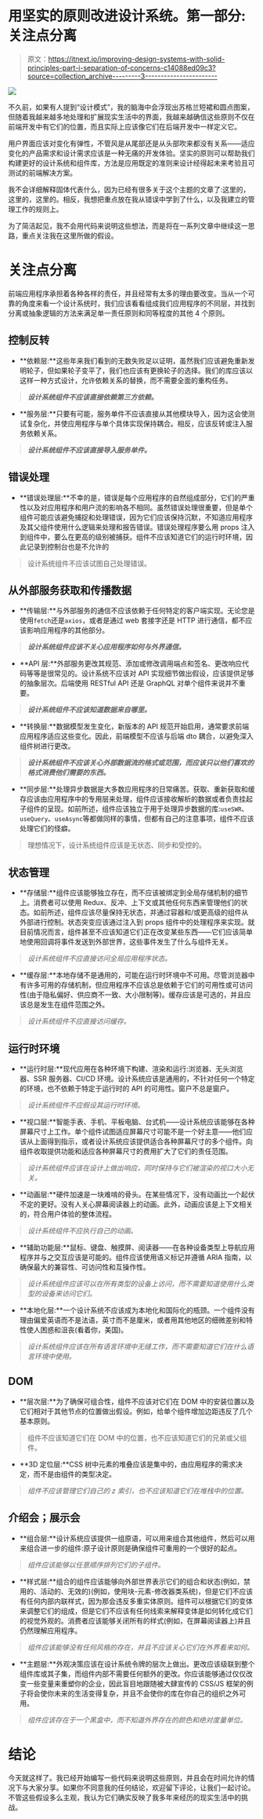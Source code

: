 # 用坚实的原则改进设计系统。第一部分:关注点分离

> 原文：<https://itnext.io/improving-design-systems-with-solid-principles-part-i-separation-of-concerns-c14088ed09c3?source=collection_archive---------3----------------------->

![](img/60609307c3dd40524e1af27aac20db6a.png)

不久前，如果有人提到“设计模式”，我的脑海中会浮现出苏格兰短裙和圆点图案，但随着我越来越多地处理和扩展现实生活中的界面，我越来越确信这些原则不仅在前端开发中有它们的位置，而且实际上应该像它们在后端开发中一样定义它。

用户界面应该对变化有弹性，不管风是从尾部还是从头部吹来都没有关系——适应变化的产品需求和设计需求应该是一种无痛的开发体验。坚实的原则可以帮助我们构建更好的设计系统和组件库，方法是应用既定的准则来设计经得起未来考验且可测试的前端解决方案。

我不会详细解释固体代表什么，因为已经有很多关于这个主题的文章了:这里的，这里的，这里的。相反，我想把重点放在我从错误中学到了什么，以及我建立的管理工作的规则上。

为了简洁起见，我不会用代码来说明这些想法，而是将在一系列文章中继续这一思路，重点关注我在这里所做的假设。

# 关注点分离

前端应用程序承担着各种各样的责任，并且经常有太多的理由要改变。当从一个可靠的角度来看一个设计系统时，我们应该看看组成我们应用程序的不同层，并找到分离或抽象逻辑的方法来满足单一责任原则和同等程度的其他 4 个原则。

## 控制反转

*   **依赖层:**这些年来我们看到的无数失败足以证明，虽然我们应该避免重新发明轮子，但如果轮子变平了，我们也应该有更换轮子的选择。我们的库应该以这样一种方式设计，允许依赖关系的替换，而不需要全面的重构任务。

> ***设计系统组件不应该直接依赖第三方依赖。***

*   **服务层:**只要有可能，服务单件不应该直接从其他模块导入，因为这会使测试复杂化，并使应用程序与单个具体实现保持耦合。相反，应该反转或注入服务依赖关系。

> ***设计系统组件不应该直接导入服务单件。***

## **错误处理**

*   **错误处理层:**不幸的是，错误是每个应用程序的自然组成部分，它们的严重性以及对应用程序和用户流的影响各不相同。虽然错误处理很重要，但是单个组件可能应该避免捕捉和处理错误，因为它们应该保持沉默，不知道应用程序及其父组件使用什么逻辑来处理和报告错误。错误处理程序要么用 props 注入到组件中，要么在更高的级别被捕获。组件不应该知道它们的运行时环境，因此记录到控制台也是不允许的

> 设计系统组件不应该试图自己处理错误。

## 从外部服务获取和传播数据

*   **传输层:**与外部服务的通信不应该依赖于任何特定的客户端实现。无论您是使用`fetch`还是`axios`，或者是通过 web 套接字还是 HTTP 进行通信，都不应该影响应用程序的其他部分。

> ***设计系统组件应该不关心应用程序如何与外界通信。***

*   **API 层:**外部服务更改其规范、添加或修改调用端点和签名、更改响应代码等等是很常见的。设计系统不应该对 API 实现细节做出假设，应该提供足够的抽象层次。后端使用 RESTful API 还是 GraphQL 对单个组件来说并不重要。

> ***设计系统组件不应该知道数据来自哪里。***

*   **转换层:**数据模型发生变化，新版本的 API 规范开始启用，通常要求前端应用程序适应这些变化。因此，前端模型不应该与后端 dto 耦合，以避免深入组件树进行更改。

> ***设计系统组件不应该关心外部数据流的格式或范围，而应该只以他们喜欢的格式消费他们需要的东西。***

*   **同步层:**处理异步数据是大多数应用程序的日常痛苦。获取、重新获取和缓存应该由应用程序中的专用层来处理，组件应该接收解析的数据或者负责挂起子组件的呈现。如前所述，组件应该独立于用于处理异步数据的库:`useSWR`、`useQuery`、`useAsync`等都做同样的事情，但都有自己的注意事项，组件不应该处理它们的怪癖。

> 理想情况下，设计系统组件应该是无状态、同步和受控的。

## 状态管理

*   **存储层:**组件应该能够独立存在，而不应该被绑定到全局存储机制的细节上。消费者可以使用 Redux、反冲、上下文或其他任何东西来管理他们的状态。如前所述，组件应该尽量保持无状态，并通过容器和/或更高级的组件从外部进行控制。状态突变应该通过注入到 props 组件中的处理程序来实现。就目前情况而言，组件甚至不应该知道它们正在改变某些东西——它们应该简单地使用回调将事件发送到外部世界，这些事件发生了什么与组件无关。

> *设计系统组件不应直接访问全局应用程序状态。*

*   **缓存层:**本地存储不是通用的，可能在运行时环境中不可用。尽管浏览器中有许多可用的存储机制，但应用程序不应该总是依赖于它们的可用性或可访问性(由于隐私偏好、供应商不一致、大小限制等)。缓存应该是可选的，并且应该总是发生在组件范围之外。

> *设计系统组件不应直接访问缓存。*

## 运行时环境

*   **运行时层:**现代应用在各种环境下构建、渲染和运行:浏览器、无头浏览器、SSR 服务器、CI/CD 环境。设计系统应该是通用的，不针对任何一个特定的环境，也不依赖于特定于运行时的 API 的可用性。窗户不总是窗户。

> *设计系统组件不应假设其运行时环境。*

*   **视口层:**智能手表、手机、平板电脑、台式机——设计系统应该能够在各种屏幕尺寸上工作。单个组件试图适应屏幕尺寸可能不是一个好主意——他们应该从上面得到指示，或者设计系统应该提供适合各种屏幕尺寸的多个组件。向组件收取提供功能和适应各种屏幕尺寸的费用扩大了它们的责任范围。

> *设计系统组件应该在设计上做出响应，同时保持与它们被渲染的视口大小无关。*

*   **动画层:**硬件加速是一块难啃的骨头。在某些情况下，没有动画比一个起伏不定的更好。没有人关心屏幕阅读器上的动画。此外，动画应该是上下文相关的，符合用户体验的整体流程。

> *设计系统组件不应执行自己的动画。*

*   **辅助功能层:**鼠标、键盘、触摸屏、阅读器——在各种设备类型上导航应用程序并与之交互应该是可能的。组件应该使用语义标记并遵循 ARIA 指南，以确保最大的兼容性、可访问性和互操作性。

> *设计系统组件应该可以在所有类型的设备上访问，而不需要知道使用什么类型的设备来访问它们。*

*   **本地化层:**一个设计系统不应该成为本地化和国际化的瓶颈。一个组件没有理由偏爱英语而不是法语，英寸而不是厘米，或者用其他地区的细微差别和特性使人困惑和沮丧(看着你，美国)。

> *设计系统组件应该在所有语言环境中无缝工作，而不需要知道它们在什么语言环境中使用。*

## **DOM**

*   **层次层:**为了确保可组合性，组件不应该对它们在 DOM 中的安装位置以及它们相对于其他节点的位置做出假设。例如，给单个组件增加边距违反了几个基本原则。

> 组件不应该知道它们在 DOM 中的位置，也不应该知道它们的兄弟或父组件。

*   **3D 定位层:**CSS 树中元素的堆叠应该是集中的，由应用程序的需求决定，而不是由组件的类型决定。

> *组件不应该管理它们自己的 z 索引，也不应该知道它们在堆栈中的位置。*

## 介绍会；展示会

*   **组合层:**设计系统应该提供一组原语，可以用来组合其他组件，然后可以用来组合进一步的组件:原子设计原则是确保组件可重用的一个很好的起点。

> *组件应该能够以任意顺序排列它们的子组件。*

*   **样式层:**组合的组件应该能够向外部世界表示它们的组合和状态(例如，禁用的、活动的、无效的)(例如，使用块-元素-修改器类系统)，但是它们不应该有任何内部内联样式，因为那会违反多重实体原则。组件可以根据它们的变体来调整它们的组成，但是它们不应该有任何线索来解释变体是如何转化成它们的视觉外观的。消费者应该能够关闭所有的样式(例如，在屏幕阅读器上)并且仍然理解应用程序。

> *组件应该能够没有任何风格的存在，并且不应该关心它们在外界看来如何。*

*   **主题层:**外观决策应该在设计系统令牌的层次上做出。更改应该级联到整个组件库或其子集，而组件内部不需要任何额外的更改。你应该能够通过仅仅改变一些变量来重塑你的企业，因此盲目地跟随被大肆宣传的 CSS/JS 框架的例子将会使你未来的生活变得复杂，并且不会使你的库在你自己的组织之外可用。

> *组件应该存在于一个黑盒中，而不知道外界存在的颜色和绝对度量单位。*

# 结论

今天就这样了。我已经开始编写一些代码来说明这些原则，并且会在时间允许的情况下与大家分享。如果你不同意我的任何结论，欢迎留下评论，让我们一起讨论。不管这些假设多么主观，我认为它们确实反映了我多年来经历的现实生活中的挑战。
